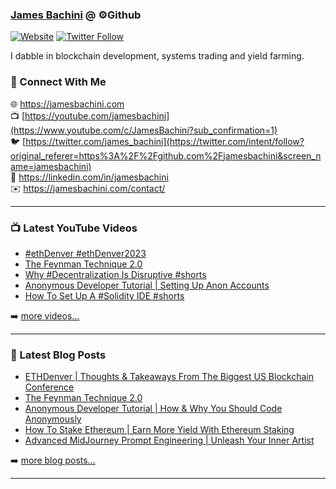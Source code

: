 ### [James Bachini][website] @ ⚙️Github

[![Website](https://img.shields.io/website?label=jamesbachini.com&style=for-the-badge&url=https%3A%2F%2Fjamesbachini.com)](https://jamesbachini.com)
[![Twitter Follow](https://img.shields.io/twitter/follow/james_bachini?color=1DA1F2&logo=twitter&style=for-the-badge)](https://twitter.com/intent/follow?original_referer=https%3A%2F%2Fgithub.com%2Fjamesbachini&screen_name=jamesbachini)

I dabble in blockchain development, systems trading and yield farming.

### 👋 Connect With Me

🌐 https://jamesbachini.com
<br />
📺 [https://youtube.com/jamesbachini](https://www.youtube.com/c/JamesBachini?sub_confirmation=1)
<br />
🐦 [https://twitter.com/james_bachini](https://twitter.com/intent/follow?original_referer=https%3A%2F%2Fgithub.com%2Fjamesbachini&screen_name=jamesbachini)
<br />
👔 https://linkedin.com/in/jamesbachini
<br />
✉️ https://jamesbachini.com/contact/

---

### 📺 Latest YouTube Videos

<!-- YOUTUBE:START -->
- [#ethDenver #ethDenver2023](https://www.youtube.com/watch?v=piTEz3wMdQs)
- [The Feynman Technique 2.0](https://www.youtube.com/watch?v=0d_r7o-PkWw)
- [Why #Decentralization Is Disruptive #shorts](https://www.youtube.com/watch?v=aeqR_LXOJR8)
- [Anonymous Developer Tutorial | Setting Up Anon Accounts](https://www.youtube.com/watch?v=Go-Fzbr45A4)
- [How To Set Up A #Solidity IDE #shorts](https://www.youtube.com/watch?v=g2MbX5oSdr4)
<!-- YOUTUBE:END -->

➡️ [more videos...](https://youtube.com/jamesbachini)

---

### 📝 Latest Blog Posts

<!-- BLOG-POST-LIST:START -->
- [ETHDenver | Thoughts &amp; Takeaways From The Biggest US Blockchain Conference](https://jamesbachini.com/ethdenver/)
- [The Feynman Technique 2.0](https://jamesbachini.com/feynman-technique/)
- [Anonymous Developer Tutorial | How &amp; Why You Should Code Anonymously](https://jamesbachini.com/anonymous-developer/)
- [How To Stake Ethereum | Earn More Yield With Ethereum Staking](https://jamesbachini.com/how-to-stake-ethereum/)
- [Advanced MidJourney Prompt Engineering | Unleash Your Inner Artist](https://jamesbachini.com/advanced-midjourney-prompt-engineering/)
<!-- BLOG-POST-LIST:END -->

➡️ [more blog posts...](https://jamesbachini.com)

---

[website]: https://jamesbachini.com
[twitter]: https://twitter.com/james_bachini
[youtube]: https://youtube.com/jamesbachini
[linkedin]: https://linkedin.com/in/jamesbachini
